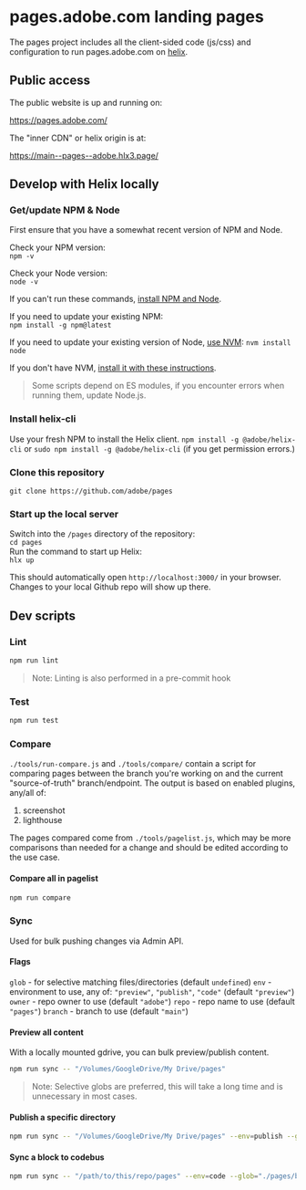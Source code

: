 # pages.adobe.com landing pages

The pages project includes all the client-sided code (js/css) and configuration to run pages.adobe.com on [helix](https://github.com/adobe/helix-home).

## Public access

The public website is up and running on:

https://pages.adobe.com/

The "inner CDN" or helix origin is at:

https://main--pages--adobe.hlx3.page/


## Develop with Helix locally

### Get/update NPM & Node
First ensure that you have a somewhat recent version of NPM and Node.  

Check your NPM version:  
`npm -v`  

Check your Node version:  
`node -v`  

If you can't run these commands, [install NPM and Node](https://www.npmjs.com/get-npm).  

If you need to update your existing NPM:  
`npm install -g npm@latest`  

If you need to update your existing version of Node, [use NVM](https://github.com/nvm-sh/nvm):
`nvm install node`  

If you don't have NVM, [install it with these instructions](https://github.com/nvm-sh/nvm#installing-and-updating).

> Some scripts depend on ES modules, if you encounter errors when running them, update Node.js.


### Install helix-cli
Use your fresh NPM to install the Helix client.
`npm install -g @adobe/helix-cli` or `sudo npm install -g @adobe/helix-cli` (if you get permission errors.)

### Clone this repository
`git clone https://github.com/adobe/pages`

### Start up the local server
Switch into the `/pages` directory of the repository:  
`cd pages`  
Run the command to start up Helix:  
`hlx up`  

This should automatically open `http://localhost:3000/` in your browser. Changes to your local Github repo will show up there.

## Dev scripts

### Lint
```sh
npm run lint
```
> Note: Linting is also performed in a pre-commit hook

### Test
```sh
npm run test
```

### Compare
`./tools/run-compare.js` and `./tools/compare/` contain a script for comparing pages between the branch you're working on and the current "source-of-truth" branch/endpoint. The output is based on enabled plugins, any/all of:
1. screenshot
2. lighthouse

The pages compared come from `./tools/pagelist.js`, which may be more comparisons than needed for a change and should be edited according to the use case.

#### Compare all in pagelist
```sh
npm run compare
```

### Sync
Used for bulk pushing changes via Admin API.

#### Flags
`glob` - for selective matching files/directories (default `undefined`)
`env` - environment to use, any of: `"preview"`, `"publish"`, `"code"` (default `"preview"`)
`owner` - repo owner to use (default `"adobe"`)
`repo` - repo name to use (default `"pages"`)
`branch` - branch to use (default `"main"`)

#### Preview all content
With a locally mounted gdrive, you can bulk preview/publish content.
```sh
npm run sync -- "/Volumes/GoogleDrive/My Drive/pages"
```
> Note: Selective globs are preferred, this will take a long time and is unnecessary in most cases.

#### Publish a specific directory
```sh
npm run sync -- "/Volumes/GoogleDrive/My Drive/pages" --env=publish --glob="./my/content/dir/**/*"
```

#### Sync a block to codebus
```sh
npm run sync -- "/path/to/this/repo/pages" --env=code --glob="./pages/blocks/myblock/**/*"
```

